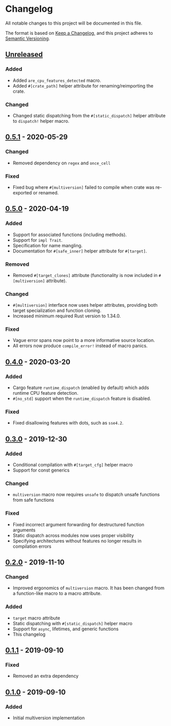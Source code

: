 # Changelog
All notable changes to this project will be documented in this file.

The format is based on [Keep a Changelog](https://keepachangelog.com/en/1.0.0/),
and this project adheres to [Semantic Versioning](https://semver.org/spec/v2.0.0.html).

## [Unreleased]
### Added
- Added `are_cpu_features_detected` macro.
- Added `#[crate_path]` helper attribute for renaming/reimporting the crate.
### Changed
- Changed static dispatching from the `#[static_dispatch]` helper attribute to `dispatch!` helper macro.

## [0.5.1] - 2020-05-29
### Changed
- Removed dependency on `regex` and `once_cell`
### Fixed
- Fixed bug where `#[multiversion]` failed to compile when crate was re-exported or renamed.

## [0.5.0] - 2020-04-19
### Added
- Support for associated functions (including methods).
- Support for `impl Trait`.
- Specification for name mangling.
- Documentation for `#[safe_inner]` helper attribute for `#[target]`.
### Removed
- Removed `#[target_clones]` attribute (functionality is now included in `#[multiversion]` attribute).
### Changed
- `#[multiversion]` interface now uses helper attributes, providing both target specialization and function cloning.
- Increased minimum required Rust version to 1.34.0.
### Fixed
- Vague error spans now point to a more informative source location.
- All errors now produce `compile_error!` instead of macro panics.

## [0.4.0] - 2020-03-20
### Added
- Cargo feature `runtime_dispatch` (enabled by default) which adds runtime CPU feature detection.
- `#[no_std]` support when the `runtime_dispatch` feature is disabled.
### Fixed
- Fixed disallowing features with dots, such as `sse4.2`.

## [0.3.0] - 2019-12-30
### Added
- Conditional compilation with `#[target_cfg]` helper macro
- Support for const generics
### Changed
- `multiversion` macro now requires `unsafe` to dispatch unsafe functions from safe functions
### Fixed
- Fixed incorrect argument forwarding for destructured function arguments
- Static dispatch across modules now uses proper visibility
- Specifying architectures without features no longer results in compilation errors

## [0.2.0] - 2019-11-10
### Changed
- Improved ergonomics of `multiversion` macro.  It has been changed from a function-like macro to a macro attribute.
### Added
- `target` macro attribute
- Static dispatching with `#[static_dispatch]` helper macro
- Support for `async`, lifetimes, and generic functions
- This changelog

## [0.1.1] - 2019-09-10
### Fixed
- Removed an extra dependency

## [0.1.0] - 2019-09-10
### Added
- Initial multiversion implementation

[Unreleased]: https://github.com/calebzulawski/multiversion/compare/0.5.1...HEAD
[0.5.1]: https://github.com/calebzulawski/multiversion/compare/0.5.0...0.5.1
[0.5.0]: https://github.com/calebzulawski/multiversion/compare/0.4.0...0.5.0
[0.4.0]: https://github.com/calebzulawski/multiversion/compare/0.3.0...0.4.0
[0.3.0]: https://github.com/calebzulawski/multiversion/compare/0.2.0...0.3.0
[0.2.0]: https://github.com/calebzulawski/multiversion/compare/0.1.1...0.2.0
[0.1.1]: https://github.com/calebzulawski/multiversion/compare/0.1.0...0.1.1
[0.1.0]: https://github.com/calebzulawski/multiversion/releases/tag/0.1.0
